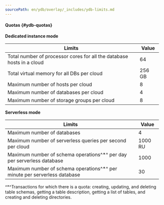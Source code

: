 ```yaml
---
sourcePath: en/ydb/overlay/_includes/ydb-limits.md
---
```

<!-- This file is referenced as include by Yandex.Cloud overview page -->

#### Quotas {#ydb-quotas}

**Dedicated instance mode**

| Limits | Value |
| ----- | ----- |
| Total number of processor cores for all the database hosts in a cloud | 64 |
| Total virtual memory for all DBs per cloud | 256 GB |
| Maximum number of hosts per cloud | 8 |
| Maximum number of databases per cloud | 4 |
| Maximum number of storage groups per cloud | 8 |

**Serverless mode**

| Limits | Value |
| ----- | ----- |
| Maximum number of databases | 4 |
| Maximum number of serverless queries per second per cloud | 1000 RU |
| Maximum number of schema operations^*^ per day per serverless database | 1000 |
| Maximum number of schema operations^*^ per minute per serverless database | 30 |

^*^Transactions for which there is a quota: creating, updating, and deleting table schemas, getting a table description, getting a list of tables, and creating and deleting directories.
